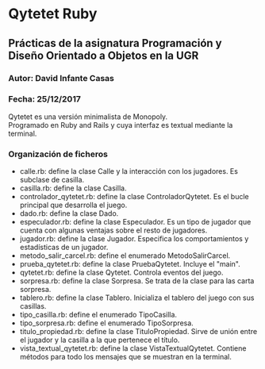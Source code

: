 # Qytetet Ruby

## Prácticas de la asignatura Programación y Diseño Orientado a Objetos en la UGR

### Autor: David Infante Casas
### Fecha: 25/12/2017

Qytetet es una versión minimalista de Monopoly.  
Programado en Ruby and Rails y cuya interfaz es textual mediante la terminal.

### Organización de ficheros

- calle.rb: define la clase Calle y la interacción con los jugadores. Es subclase de casilla.
- casilla.rb: define la clase Casilla.
- controlador_qytetet.rb: define la clase ControladorQytetet. Es el bucle principal que desarrolla el juego.
- dado.rb: define la clase Dado.
- especulador.rb: define la clase Especulador. Es un tipo de jugador que cuenta con algunas ventajas sobre el resto de jugadores.
- jugador.rb: define la clase Jugador. Especifica los comportamientos y estadísticas de un jugador.
- metodo_salir_carcel.rb: define el enumerado MetodoSalirCarcel.
- prueba_qytetet.rb: define la clase PruebaQytetet. Incluye el "main".
- qytetet.rb: define la clase Qytetet. Controla eventos del juego.
- sorpresa.rb: define la clase Sorpresa. Se trata de la clase para las carta sorpresa.
- tablero.rb: define la clase Tablero. Inicializa el tablero del juego con sus casillas.
- tipo_casilla.rb: define el enumerado TipoCasilla.
- tipo_sorpresa.rb: define el enumerado TipoSorpresa.
- titulo_propiedad.rb: define la clase TituloPropiedad. Sirve de unión entre el jugador y la casilla a la que pertenece el título.
- vista_textual_qytetet.rb: define la clase VistaTextualQytetet. Contiene métodos para todo los mensajes que se muestran en la terminal.
